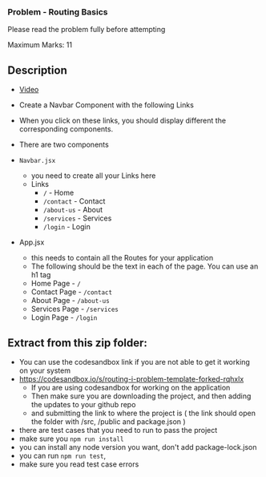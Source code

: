 ### Problem - Routing Basics

Please read the problem fully before attempting

Maximum Marks: 11

## Description

- [Video](https://masai-course.s3.ap-south-1.amazonaws.com/editor/uploads/2022-08-12/rec_423103.mp4)
- Create a Navbar Component with the following Links
- When you click on these links, you should display different the corresponding components.

- There are two components
- `Navbar.jsx`
  - you need to create all your Links here
  - Links
    - `/` - Home
    - `/contact` - Contact
    - `/about-us` - About
    - `/services` - Services
    - `/login` - Login
- App.jsx
  - this needs to contain all the Routes for your application
  - The following should be the text in each of the page. You can use an h1 tag
  - Home Page - `/`
  - Contact Page - `/contact`
  - About Page - `/about-us`
  - Services Page - `/services`
  - Login Page - `/login`

## Extract from this zip folder:

- You can use the codesandbox link if you are not able to get it working on your system
- https://codesandbox.io/s/routing-i-problem-template-forked-rqhxlx
  - If you are using codesandbox for working on the application
  - Then make sure you are downloading the project, and then adding the updates to your github repo
  - and submitting the link to where the project is ( the link should open the folder with /src, /public and package.json )
- there are test cases that you need to run to pass the project
- make sure you `npm run install`
- you can install any node version you want, don't add package-lock.json
- you can run `npm run test`,
- make sure you read test case errors
